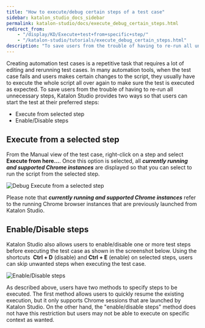 ```yaml
---
title: "How to execute/debug certain steps of a test case"
sidebar: katalon_studio_docs_sidebar
permalink: katalon-studio/docs/execute_debug_certain_steps.html
redirect_from:
    - "/display/KD/Execute+test+from+specific+step/"
    - "/katalon-studio/tutorials/execute_debug_certain_steps.html"
description: "To save users from the trouble of having to re-run all unnecessary steps, Katalon Studio provides two ways to execute/ debug at their preferred steps."
---
```

Creating automation test cases is a repetitive task that requires a lot of editing and rerunning test cases. In many automation tools, when the test case fails and users makes certain changes to the script, they usually have to execute the whole script all over again to make sure the test is executed as expected. To save users from the trouble of having to re-run all unnecessary steps, Katalon Studio provides two ways so that users can start the test at their preferred steps:

*   Execute from selected step
*   Enable/Disable steps

Execute from a selected step
----------------------------

From the Manual view of the test case, right-click on a step and select **Execute from here…**. Once this option is selected, all **_currently running and supported Chrome instances_** are displayed so that you can select to run the script from the selected step.

![Debug Execute from a selected step](https://github.com/katalon-studio/docs-images/raw/master/katalon-studio/tutorials/execute_debug_certain_steps/Execute-from-a-selected-step.png)

Please note that **_currently running and supported Chrome instances_** refer to the running Chrome browser instances that are previously launched from Katalon Studio.

Enable/Disable steps
--------------------

Katalon Studio also allows users to enable/disable one or more test steps before executing the test case as shown in the screenshot below. Using the shortcuts  **Ctrl + D** (disable) and **Ctrl + E** (enable) on selected steps, users can skip unwanted steps when executing the test case.

![Enable/Disable steps](https://github.com/katalon-studio/docs-images/raw/master/katalon-studio/tutorials/execute_debug_certain_steps/Enable_Disable-steps.png)

As described above, users have two methods to specify steps to be executed. The first method allows users to quickly resume the existing execution, but it only supports Chrome sessions that are launched by Katalon Studio. On the other hand, the "enable/disable steps" method does not have this restriction but users may not be able to execute on specific context as wanted.